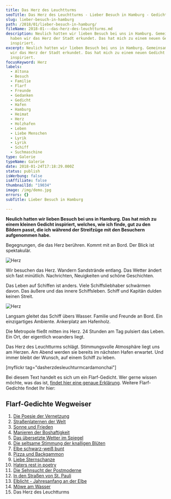 ```yaml
---
title: Das Herz des Leuchtturms
seoTitle: Das Herz des Leuchtturms - Lieber Besuch in Hamburg - Gedicht
slug: lieber-besuch-in-hamburg
path: /2018/01/lieber-besuch-in-hamburg/
fileName: 2018-01---das-herz-des-leuchtturms.md
description: Neulich hatten wir lieben Besuch bei uns in Hamburg. Gemeinsam
  haben wir das Herz der Stadt erkundet. Das hat mich zu einem neuen Gedicht
  inspiriert.
excerpt: Neulich hatten wir lieben Besuch bei uns in Hamburg. Gemeinsam haben
  wir das Herz der Stadt erkundet. Das hat mich zu einem neuen Gedicht
  inspiriert.
focusKeyword: Herz
labels:
  - Altona
  - Besuch
  - Familie
  - Flarf
  - Freunde
  - Gedanken
  - Gedicht
  - Hafen
  - Hamburg
  - Heimat
  - Herz
  - Holzhafen
  - Leben
  - Liebe Menschen
  - Lyrik
  - Lyrik
  - Schiff
  - Suchmaschine
type: Galerie
typeName: Galerie
date: 2018-01-24T17:18:29.000Z
status: publish
isWerbung: false
isAffiliate: false
thumbnailId: "19034"
image: /img/demo.jpg
errors: {}
subTitle: Lieber Besuch in Hamburg
  
---
```


**Neulich hatten wir lieben Besuch bei uns in Hamburg. Das hat mich zu einem
kleinen Gedicht inspiriert, welches, wie ich finde, gut zu den Bildern passt,
die ich während der Streifzüge mit den Besuchern aufgenommen habe.**

Begegnungen, die das Herz berühren. Kommt mit an Bord. Der Blick ist
spektakulär.

![Herz](http://cardamonchai.com/wp-content/uploads/2018/01/39748264511_5d5828c5c6_z-300x200.jpg)

Wir besuchen das Herz. Wandern Sandstrände entlang. Das Wetter ändert sich fast
minütlich. Nachrichten, Neuigkeiten und schöne Geschichten.

Das Leben auf Schiffen ist anders. Viele Schiffsliebhaber schwärmen davon. Das
äußere und das innere Schiffsleben. Schiff und Kapitän dulden keinen Streit.

![Herz](http://cardamonchai.com/wp-content/uploads/2018/01/24832309767_b4e1e0f0e4_z-300x225.jpg)

Langsam gleitet das Schiff übers Wasser. Familie und Freunde an Bord. Ein
einzigartiges Ambiente. Ankerplatz am Hafenholz.

Die Metropole fließt mitten ins Herz. 24 Stunden am Tag pulsiert das Leben. Ein
Ort, der eigentlich woanders liegt.

Das Herz des Leuchtturms schlägt. Stimmungsvolle Atmosphäre liegt uns am Herzen.
Am Abend werden sie bereits im nächsten Hafen erwartet. Und immer bleibt der
Wunsch, auf einem Schiff zu leben.

[myflickr tag="dasherzdesleuchturmcardamonchai"]

Bei diesem Text handelt es sich um ein Flarf-Gedicht. Wer gerne wissen möchte,
was das ist,
[findet hier eine genaue Erklärung](/2016/03/flarf-inspiration-aus-dem-internet-die-poesie-der-vernetzung/).
Weitere Flarf-Gedichte findet Ihr hier:

## Flarf-Gedichte Wegweiser

1.  [Die Poesie der Vernetzung](/2016/03/flarf-inspiration-aus-dem-internet-die-poesie-der-vernetzung/)
1.  [Straßenlaternen der Welt](/2016/03/strassenlaternen-der-welt-eine-romantische-bildergalerie/)
1.  [Sonne und Frieden](/2016/03/sonne-und-frieden/)
1.  [Manieren der Boshaftigkeit](/2016/04/manieren-der-boshaftigkeit/)
1.  [Das übersetzte Wetter im Spiegel](/2016/05/das-uebersetzte-wetter-im-spiegel/)
1.  [Die seltsame Stimmung der knalligen Blüten](/2016/10/die-seltsame-stimmung-der-knalligen-blueten/)
1.  [Elbe schwarz-weiß bunt](/2017/01/elbe-schwarz-weiss-bunt-bildergalerie-mit-flarfgedicht/)
1.  [Pizza und Backgammon](/2017/01/drei-koenige/)
1.  [Liebe Sternschanze](/2017/01/liebe-sternschanze/)
1.  [Haters rest in poetry](/2017/02/haters-rest-in-poetry/)
1.  [Die Sehnsucht der Postmoderne](/2017/02/die-sehnsucht-der-postmoderne/)
1.  [In den Straßen von St. Pauli](/2017/02/dauerregen-stpauli/)
1.  [Elblicht - Jahresanfang an der Elbe](/2018/01/elblicht-flarfgedicht-zum-jahresanfang/)
1.  [Möwe am Wasser](/2018/01/moewe-am-wasser/)
1.  Das Herz des Leuchtturms

  